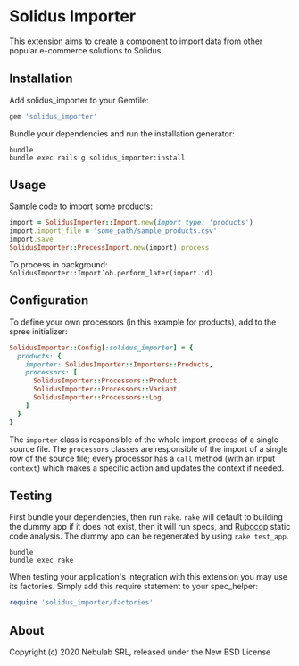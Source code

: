 # Solidus Importer

This extension aims to create a component to import data from other popular
e-commerce solutions to Solidus.

## Installation

Add solidus_importer to your Gemfile:

```ruby
gem 'solidus_importer'
```

Bundle your dependencies and run the installation generator:

```shell
bundle
bundle exec rails g solidus_importer:install
```

## Usage

Sample code to import some products:

```ruby
import = SolidusImporter::Import.new(import_type: 'products')
import.import_file = 'some_path/sample_products.csv'
import.save
SolidusImporter::ProcessImport.new(import).process
```

To process in background: `SolidusImporter::ImportJob.perform_later(import.id)`

## Configuration

To define your own processors (in this example for products), add to the spree
initializer:

```ruby
SolidusImporter::Config[:solidus_importer] = {
  products: {
    importer: SolidusImporter::Importers::Products,
    processors: [
      SolidusImporter::Processors::Product,
      SolidusImporter::Processors::Variant,
      SolidusImporter::Processors::Log
    ]
  }
}
```

The `importer` class is responsible of the whole import process of a single
source file. The `processors` classes are responsible of the import of a single
row of the source file; every processor has a `call` method (with an input
`context`) which makes a specific action and updates the context if needed.

## Testing

First bundle your dependencies, then run `rake`. `rake` will default to building
the dummy app if it does not exist, then it will run specs, and [Rubocop](https://github.com/bbatsov/rubocop) static code analysis. The dummy app can be regenerated by using
`rake test_app`.

```shell
bundle
bundle exec rake
```

When testing your application's integration with this extension you may use its factories.
Simply add this require statement to your spec_helper:

```ruby
require 'solidus_importer/factories'
```

## About

Copyright (c) 2020 Nebulab SRL, released under the New BSD License
